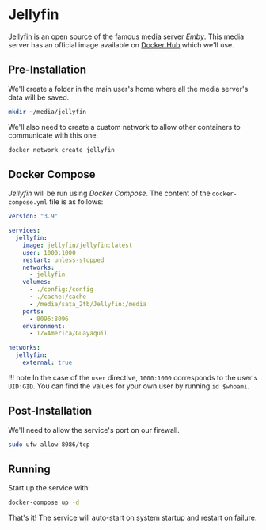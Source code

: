 # Jellyfin

[Jellyfin](https://jellyfin.org/) is an open source of the famous media server *Emby*. This media server has an official image available on [Docker Hub](https://hub.docker.com/r/jellyfin/jellyfin) which we'll use.

## Pre-Installation

We'll create a folder in the main user's home where all the media server's data will be saved.

```bash
mkdir ~/media/jellyfin
```

We'll also need to create a custom network to allow other containers to communicate with this one.

```bash
docker network create jellyfin
```

## Docker Compose

*Jellyfin* will be run using *Docker Compose*. The content of the `docker-compose.yml` file is as follows:

```yaml
version: "3.9"

services:
  jellyfin:
    image: jellyfin/jellyfin:latest
    user: 1000:1000
    restart: unless-stopped
    networks:
      - jellyfin
    volumes:
      - ./config:/config
      - ./cache:/cache
      - /media/sata_2tb/Jellyfin:/media
    ports:
      - 8096:8096
    environment:
      - TZ=America/Guayaquil

networks:
  jellyfin:
    external: true
```

!!! note
    In the case of the `user` directive, `1000:1000` corresponds to the user's `UID:GID`. You can find the values for your own user by running `id $whoami`.

## Post-Installation

We'll need to allow the service's port on our firewall.

```bash
sudo ufw allow 8086/tcp
```

## Running

Start up the service with:

```bash
docker-compose up -d
```

That's it! The service will auto-start on system startup and restart on failure.
